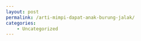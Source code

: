 ```yaml
---
layout: post
permalink: /arti-mimpi-dapat-anak-burung-jalak/
categories:
    - Uncategorized
---
```


